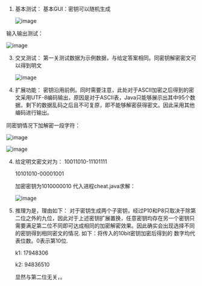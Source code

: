 
1.	基本测试：
	基本GUI：密钥可以随机生成

    ![image](https://github.com/PoYuei/ZI-O/assets/140697450/1c848d02-c5a7-4411-a245-2e3e1e653b07)

  输入输出测试：
  
  ![image](https://github.com/PoYuei/ZI-O/assets/140697450/fc5b4478-07ff-4277-96e4-51748aaffe90)


3.	交叉测试：
	第一关测试数据为示例数据，与给定答案相同。同密钥解密密文可以得到明文

    ![image](https://github.com/PoYuei/ZI-O/assets/140697450/0c91cd02-d930-44e4-9a2e-b00c1f376414)

5.	扩展功能：
密钥沿用前例。同时需要注意，此处对于ASCII加密之后得到的密文采用UTF-8编码输出，原因是对于ASCII表，Java只能够展示出其中95个数据，剩下的数据乱码之后且不可复原，即不能够解密获得密文。因此采用其他编码进行输出。

同密钥情况下加解密一段字符：

  ![image](https://github.com/PoYuei/ZI-O/assets/140697450/d60a33c9-b65c-433f-bf38-c5bb8f6eb870)
  
  ![image](https://github.com/PoYuei/ZI-O/assets/140697450/aefd9e5f-ff34-448c-9612-e4b4661ca17d)


4.	给定明文密文对为：
    10011010-11101111
  	
    10101010-00001001
  	
    加密密钥为1010000010
    代入进程cheat.java求解：
  	
  	![image](https://github.com/PoYuei/ZI-O/assets/140697450/598100f7-14fe-4459-be63-1954741563cc)

6.	推理为是，理由如下：
  对于密钥生成两个子密钥，经过P10和P8只取决于除第二位之外的九位，因此对于上述密钥扩展置换，任意密钥均存在另一个密钥只需要满足第二位不同即可达成相同的加密解密效果。因此确实会出现选择不同的密钥得到相同密文的情况.
	如下：将传入的10bit密钥加密后得到的
  数字均代表位数。0表示第10位.

	k1: 17948306

	k2: 94836510

	显然与第二位无关，。

